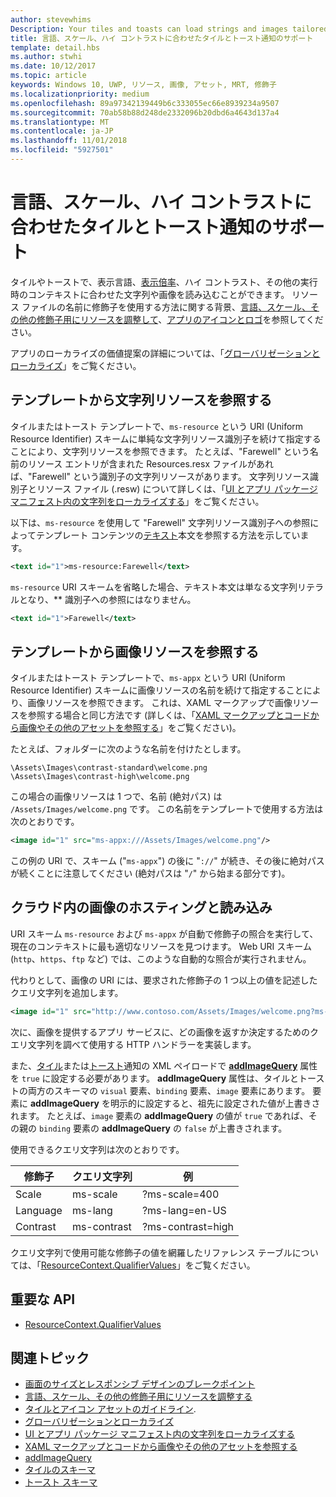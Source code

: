 ```yaml
---
author: stevewhims
Description: Your tiles and toasts can load strings and images tailored for display language, display scale factor, high contrast, and other runtime contexts.
title: 言語、スケール、ハイ コントラストに合わせたタイルとトースト通知のサポート
template: detail.hbs
ms.author: stwhi
ms.date: 10/12/2017
ms.topic: article
keywords: Windows 10, UWP, リソース, 画像, アセット, MRT, 修飾子
ms.localizationpriority: medium
ms.openlocfilehash: 89a97342139449b6c333055ec66e8939234a9507
ms.sourcegitcommit: 70ab58b88d248de2332096b20dbd6a4643d137a4
ms.translationtype: MT
ms.contentlocale: ja-JP
ms.lasthandoff: 11/01/2018
ms.locfileid: "5927501"
---
```

# <a name="tile-and-toast-notification-support-for-language-scale-and-high-contrast"></a>言語、スケール、ハイ コントラストに合わせたタイルとトースト通知のサポート

タイルやトーストで、表示言語、[表示倍率](../../layout/screen-sizes-and-breakpoints-for-responsive-design.md)、ハイ コントラスト、その他の実行時のコンテキストに合わせた文字列や画像を読み込むことができます。 リソース ファイルの名前に修飾子を使用する方法に関する背景、[言語、スケール、その他の修飾子用にリソースを調整して](../../../app-resources/tailor-resources-lang-scale-contrast.md)、[アプリのアイコンとロゴ](/windows/uwp/design/style/app-icons-and-logos)を参照してください。

アプリのローカライズの価値提案の詳細については、「[グローバリゼーションとローカライズ](../../globalizing/globalizing-portal.md)」をご覧ください。

## <a name="refer-to-a-string-resource-from-a-template"></a>テンプレートから文字列リソースを参照する

タイルまたはトースト テンプレートで、`ms-resource` という URI (Uniform Resource Identifier) スキームに単純な文字列リソース識別子を続けて指定することにより、文字列リソースを参照できます。 たとえば、"Farewell" という名前のリソース エントリが含まれた Resources.resx ファイルがあれば、"Farewell" という識別子の文字列リソースがあります。 文字列リソース識別子とリソース ファイル (.resw) について詳しくは、「[UI とアプリ パッケージ マニフェスト内の文字列をローカライズする](../../../app-resources/localize-strings-ui-manifest.md)」をご覧ください。

以下は、`ms-resource` を使用して "Farewell" 文字列リソース識別子への参照によってテンプレート コンテンツの[テキスト](/uwp/schemas/tiles/tilesschema/element-text?branch=live)本文を参照する方法を示しています。

```xml
<text id="1">ms-resource:Farewell</text>
```

`ms-resource` URI スキームを省略した場合、テキスト本文は単なる文字列リテラルとなり、** 識別子への参照にはなりません。

```xml
<text id="1">Farewell</text>
```

## <a name="refer-to-an-image-resource-from-a-template"></a>テンプレートから画像リソースを参照する

タイルまたはトースト テンプレートで、`ms-appx` という URI (Uniform Resource Identifier) スキームに画像リソースの名前を続けて指定することにより、画像リソースを参照できます。 これは、XAML マークアップで画像リソースを参照する場合と同じ方法です (詳しくは、「[XAML マークアップとコードから画像やその他のアセットを参照する](../../../app-resources/images-tailored-for-scale-theme-contrast.md#reference-an-image-or-other-asset-from-xaml-markup-and-code)」をご覧ください)。

たとえば、フォルダーに次のような名前を付けたとします。

```
\Assets\Images\contrast-standard\welcome.png
\Assets\Images\contrast-high\welcome.png
```

この場合の画像リソースは 1 つで、名前 (絶対パス) は `/Assets/Images/welcome.png` です。 この名前をテンプレートで使用する方法は次のとおりです。

```xml
<image id="1" src="ms-appx:///Assets/Images/welcome.png"/>
```

この例の URI で、スキーム ("`ms-appx`") の後に "`://`" が続き、その後に絶対パスが続くことに注意してください (絶対パスは "`/`" から始まる部分です)。

## <a name="hosting-and-loading-images-in-the-cloud"></a>クラウド内の画像のホスティングと読み込み

URI スキーム `ms-resource` および `ms-appx` が自動で修飾子の照合を実行して、現在のコンテキストに最も適切なリソースを見つけます。 Web URI スキーム (`http`、`https`、`ftp` など) では、このような自動的な照合が実行されません。

代わりとして、画像の URI には、要求された修飾子の 1 つ以上の値を記述したクエリ文字列を追加します。

```xml
<image id="1" src="http://www.contoso.com/Assets/Images/welcome.png?ms-lang=en-US"/>
```

次に、画像を提供するアプリ サービスに、どの画像を返すか決定するためのクエリ文字列を調べて使用する HTTP ハンドラーを実装します。

また、[タイル](/uwp/schemas/tiles/tilesschema/schema-root?branch=live)または[トースト](/uwp/schemas/tiles/toastschema/schema-root?branch=live)通知の XML ペイロードで [**addImageQuery**](/uwp/schemas/tiles/tilesschema/element-visual?branch=live) 属性を `true` に設定する必要があります。 **addImageQuery** 属性は、タイルとトーストの両方のスキーマの `visual` 要素、`binding` 要素、`image` 要素にあります。 要素に **addImageQuery** を明示的に設定すると、祖先に設定された値が上書きされます。 たとえば、`image` 要素の **addImageQuery** の値が `true` であれば、その親の `binding` 要素の **addImageQuery** の `false` が上書きされます。

使用できるクエリ文字列は次のとおりです。

| 修飾子 | クエリ文字列 | 例 |
| --------- | ------------ | ------- |
| Scale | ms-scale | ?ms-scale=400 |
| Language | ms-lang | ?ms-lang=en-US |
| Contrast | ms-contrast | ?ms-contrast=high |

クエリ文字列で使用可能な修飾子の値を網羅したリファレンス テーブルについては、「[ResourceContext.QualifierValues](/uwp/api/windows.applicationmodel.resources.core.resourcecontext.QualifierValues)」をご覧ください。

## <a name="important-apis"></a>重要な API

* [ResourceContext.QualifierValues](/uwp/api/windows.applicationmodel.resources.core.resourcecontext.QualifierValues)

## <a name="related-topics"></a>関連トピック

* [画面のサイズとレスポンシブ デザインのブレークポイント](../../layout/screen-sizes-and-breakpoints-for-responsive-design.md)
* [言語、スケール、その他の修飾子用にリソースを調整する](../../../app-resources/tailor-resources-lang-scale-contrast.md)
* [タイルとアイコン アセットのガイドライン](app-assets.md).
* [グローバリゼーションとローカライズ](../../globalizing/globalizing-portal.md)
* [UI とアプリ パッケージ マニフェスト内の文字列をローカライズする](../../../app-resources/localize-strings-ui-manifest.md)
* [XAML マークアップとコードから画像やその他のアセットを参照する](../../../app-resources/images-tailored-for-scale-theme-contrast.md)
* [addImageQuery](/uwp/schemas/tiles/tilesschema/element-visual?branch=live)
* [タイルのスキーマ](/uwp/schemas/tiles/tilesschema/schema-root?branch=live)
* [トースト スキーマ](/uwp/schemas/tiles/toastschema/schema-root?branch=live)
